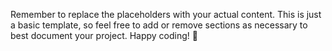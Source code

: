 
Remember to replace the placeholders with your actual content. This is just a basic template, so feel free to add or remove sections as necessary to best document your project. Happy coding! 🚀
